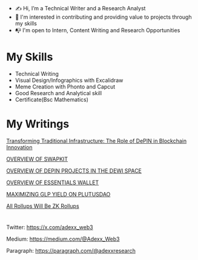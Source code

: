 # 

- ✍️ Hi, I’m a Technical Writer and a Research Analyst 
- 📝 I'm interested in contributing and providing value to projects through my skills
- 📭 I'm open to Intern, Content Writing and Research Opportunities

# My Skills
- Technical Writing
- Visual Design/Infographics with Excalidraw
- Meme Creation with Phonto and Capcut
- Good Research and Analytical skill
- Certificate(Bsc Mathematics)

# My Writings	
[Transforming Traditional Infrastructure: The Role of DePIN in Blockchain Innovation](https://paragraph.com/@adexxresearch/transforming-traditional-infrastructure-the-role-of-depins-in-blockchain-innovation)

[OVERVIEW OF SWAPKIT](https://medium.com/@Adexx_Web3/introducing-swapkit-by-thorswap-the-most-complete-tooling-for-thorchain-d38bb48dc845)

[OVERVIEW OF DEPIN PROJECTS IN THE DEWI SPACE](https://x.com/adexx_web3/status/1903408695557468669?s=46&t=iod-qTMX97lgZhsIN8-g6A)

[OVERVIEW OF ESSENTIALS WALLET](https://medium.com/@Adexx_Web3/introducing-essentials-the-quality-wallet-for-management-of-digital-identity-data-and-f50184c4af17)

[MAXIMIZING GLP YIELD ON PLUTUSDAO](https://x.com/adexx_web3/status/1598620809697890304?s=46&t=iod-qTMX97lgZhsIN8-g6A)

[All Rollups Will Be ZK Rollups](https://medium.com/@Adexx_Web3/-1f02465e5722)

# 

Twitter: https://x.com/adexx_web3

Medium: https://medium.com/@Adexx_Web3

Paragraph: https://paragraph.com/@adexxresearch
	
 
